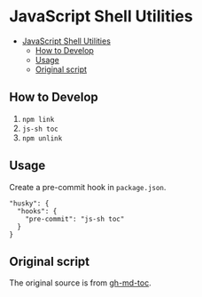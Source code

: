 # JavaScript Shell Utilities

<!--js-sh-toc-start-->
   * [JavaScript Shell Utilities](#javascript-shell-utilities)
      * [How to Develop](#how-to-develop)
      * [Usage](#usage)
      * [Original script](#original-script)
<!--js-sh-toc-end-->

## How to Develop

1. `npm link`
2. `js-sh toc`
3. `npm unlink`

## Usage

Create a pre-commit hook in `package.json`.

```
"husky": {
  "hooks": {
    "pre-commit": "js-sh toc"
  }
}
```

## Original script

The original source is from [gh-md-toc](https://github.com/ekalinin/github-markdown-toc).
